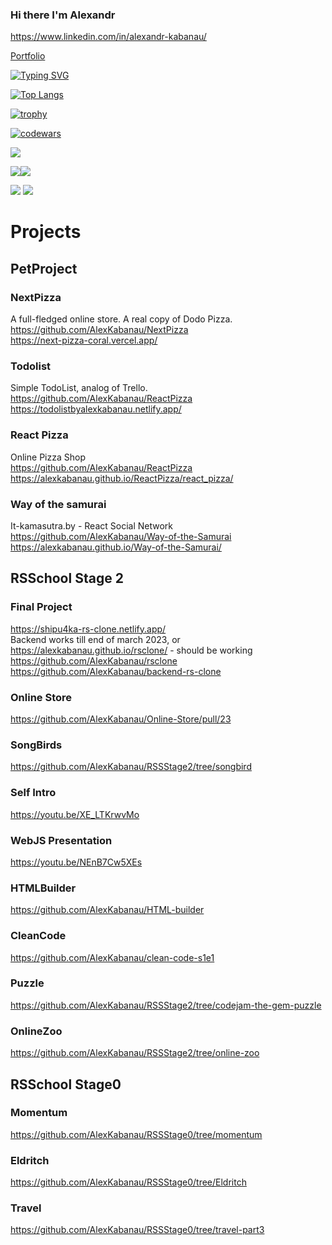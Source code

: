 ### Hi there I'm Alexandr
https://www.linkedin.com/in/alexandr-kabanau/ 

[Portfolio](https://alex-kabanau-portfolio.netlify.app/)

[![Typing SVG](https://readme-typing-svg.herokuapp.com?color=%2336BCF7&lines=Junior+FrontEnd+Developer)](https://git.io/typing-svg)


[![Top Langs](https://github-readme-stats.vercel.app/api/top-langs/?username=AlexKabanau&layout=compact)](https://github.com/AlexKabanau/github-readme-stats)



[![trophy](https://github-profile-trophy.vercel.app/?username=AlexKabanau)](https://github.com/AlexKabanau/github-profile-trophy)

[![codewars](https://www.codewars.com/users/rsschool_c906d77e7f30ce91/badges/small)](https://www.codewars.com/users/rsschool_c906d77e7f30ce91)

![](https://github-profile-summary-cards.vercel.app/api/cards/profile-details?username=AlexKabanau&theme=github_dark)

![](https://github-profile-summary-cards.vercel.app/api/cards/most-commit-language?username=AlexKabanau&theme=github_dark)![](https://github-profile-summary-cards.vercel.app/api/cards/repos-per-language?username=AlexKabanau&theme=github_dark)

![](https://github-profile-summary-cards.vercel.app/api/cards/stats?username=AlexKabanau&theme=github_dark)
![](https://github-profile-summary-cards.vercel.app/api/cards/productive-time?username=AlexKabanau&theme=github_dark)

# Projects
## PetProject
### NextPizza
A full-fledged online store. A real copy of Dodo Pizza. \
https://github.com/AlexKabanau/NextPizza \
https://next-pizza-coral.vercel.app/

### Todolist
Simple TodoList, analog of Trello. \
https://github.com/AlexKabanau/ReactPizza \
https://todolistbyalexkabanau.netlify.app/

### React Pizza
Online Pizza Shop \
https://github.com/AlexKabanau/ReactPizza \
https://alexkabanau.github.io/ReactPizza/react_pizza/

### Way of the samurai
It-kamasutra.by - React Social Network \
https://github.com/AlexKabanau/Way-of-the-Samurai \
https://alexkabanau.github.io/Way-of-the-Samurai/


## RSSchool Stage 2
### Final Project
https://shipu4ka-rs-clone.netlify.app/  \
Backend works till end of march 2023, or \
https://alexkabanau.github.io/rsclone/ - should be working \
https://github.com/AlexKabanau/rsclone \
https://github.com/AlexKabanau/backend-rs-clone

### Online Store
https://github.com/AlexKabanau/Online-Store/pull/23

### SongBirds
https://github.com/AlexKabanau/RSSStage2/tree/songbird

### Self Intro
https://youtu.be/XE_LTKrwvMo

### WebJS Presentation
https://youtu.be/NEnB7Cw5XEs

### HTMLBuilder
https://github.com/AlexKabanau/HTML-builder

### CleanCode
https://github.com/AlexKabanau/clean-code-s1e1

### Puzzle
https://github.com/AlexKabanau/RSSStage2/tree/codejam-the-gem-puzzle

### OnlineZoo
https://github.com/AlexKabanau/RSSStage2/tree/online-zoo

## RSSchool Stage0
### Momentum
https://github.com/AlexKabanau/RSSStage0/tree/momentum

### Eldritch
https://github.com/AlexKabanau/RSSStage0/tree/Eldritch

### Travel
https://github.com/AlexKabanau/RSSStage0/tree/travel-part3

